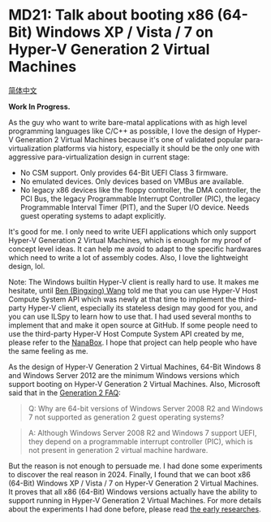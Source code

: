 ﻿# MD21: Talk about booting x86 (64-Bit) Windows XP / Vista / 7 on Hyper-V Generation 2 Virtual Machines

[简体中文](ReadMe.zh-CN.md)

**Work In Progress.**

As the guy who want to write bare-matal applications with as high level
programming languages like C/C++ as possible, I love the design of Hyper-V
Generation 2 Virtual Machines because it's one of validated popular
para-virtualization platforms via history, especially it should be the only
one with aggressive para-virtualization design in current stage:

- No CSM support. Only provides 64-Bit UEFI Class 3 firmware.
- No emulated devices. Only devices based on VMBus are available.
- No legacy x86 devices like the floppy controller, the DMA controller, the
  PCI Bus, the legacy Programmable Interrupt Controller (PIC), the legacy
  Programmable Interval Timer (PIT), and the Super I/O device. Needs guest
  operating systems to adapt explicitly.

It's good for me. I only need to write UEFI applications which only support
Hyper-V Generation 2 Virtual Machines, which is enough for my proof of concept
level ideas. It can help me avoid to adapt to the specific hardwares which need
to write a lot of assembly codes. Also, I love the lightweight design, lol.

Note: The Windows builtin Hyper-V client is really hard to use. It makes me
hesitate, until [Ben (Bingxing) Wang] told me that you can use Hyper-V Host
Compute System API which was newly at that time to implement the third-party
Hyper-V client, especially its stateless design may good for you, and you can
use ILSpy to learn how to use that. I had used several months to implement that
and make it open source at GitHub. If some people need to use the third-party
Hyper-V Host Compute System API created by me, please refer to the [NanaBox]. I
hope that project can help people who have the same feeling as me.

[Ben (Bingxing) Wang]: https://github.com/imbushuo
[NanaBox]: https://github.com/M2Team/NanaBox

As the design of Hyper-V Generation 2 Virtual Machines, 64-Bit Windows 8 and
Windows Server 2012 are the minimum Windows versions which support booting on
Hyper-V Generation 2 Virtual Machines. Also, Microsoft said that in the
[Generation 2 FAQ]:

> Q: Why are 64-bit versions of Windows Server 2008 R2 and Windows 7 not
  supported as generation 2 guest operating systems?

> A: Although Windows Server 2008 R2 and Windows 7 support UEFI, they depend on
  a programmable interrupt controller (PIC), which is not present in generation
  2 virtual machine hardware.

[Generation 2 FAQ]: https://learn.microsoft.com/en-us/previous-versions/windows/it-pro/windows-server-2012-r2-and-2012/dn282285(v=ws.11)#why-are-64-bit-versions-of-windows-server-2008-r2-and-windows-7-not-supported-as-generation-2-guest-operating-systems

But the reason is not enough to persuade me. I had done some experiments to
discover the real reason in 2024. Finally, I found that we can boot x86 (64-Bit)
Windows XP / Vista / 7 on Hyper-V Generation 2 Virtual Machines. It proves that
all x86 (64-Bit) Windows versions actually have the ability to support running
in Hyper-V Generation 2 Virtual Machines. For more details about the experiments
I had done before, please read [the early researches](EarlyResearches.md).
